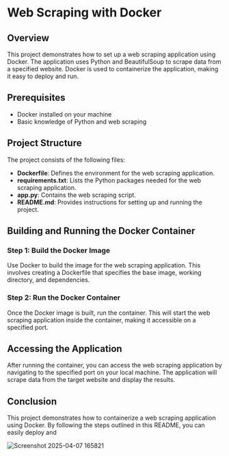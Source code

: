 # Web Scraping with Docker

## Overview
This project demonstrates how to set up a web scraping application using Docker. The application uses Python and BeautifulSoup to scrape data from a specified website. Docker is used to containerize the application, making it easy to deploy and run.

## Prerequisites
- Docker installed on your machine
- Basic knowledge of Python and web scraping

## Project Structure
The project consists of the following files:
- **Dockerfile**: Defines the environment for the web scraping application.
- **requirements.txt**: Lists the Python packages needed for the web scraping application.
- **app.py**: Contains the web scraping script.
- **README.md**: Provides instructions for setting up and running the project.

## Building and Running the Docker Container
### Step 1: Build the Docker Image
Use Docker to build the image for the web scraping application. This involves creating a Dockerfile that specifies the base image, working directory, and dependencies.

### Step 2: Run the Docker Container
Once the Docker image is built, run the container. This will start the web scraping application inside the container, making it accessible on a specified port.

## Accessing the Application
After running the container, you can access the web scraping application by navigating to the specified port on your local machine. The application will scrape data from the target website and display the results.

## Conclusion
This project demonstrates how to containerize a web scraping application using Docker. By following the steps outlined in this README, you can easily deploy and 

 
![Screenshot 2025-04-07 165821](https://github.com/user-attachments/assets/015aab2a-48d1-4bd7-b3ad-699f92d7a87a)
